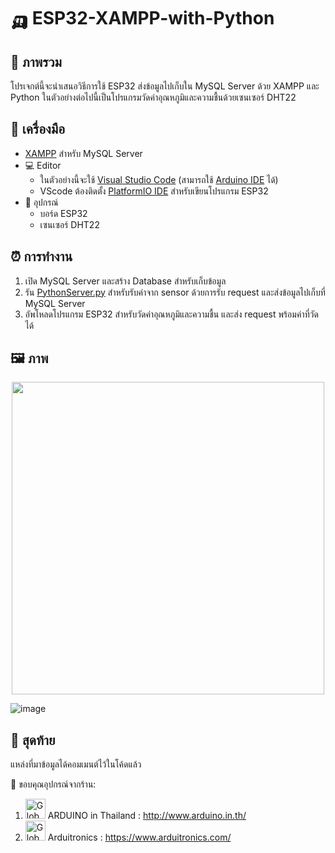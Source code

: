 # 🛺 ESP32-XAMPP-with-Python
## 🤔 ภาพรวม
โปรเจกต์นี้จะนำเสนอวิธีการใช้ ESP32 ส่งข้อมูลไปเก็บใน MySQL Server ด้วย XAMPP และ Python ในตัวอย่างต่อไปนี้เป็นโปรแกรมวัดค่าอุณหภูมิและความชื้นด้วยเซนเซอร์ DHT22

## 🧰 เครื่องมือ
- [XAMPP](https://www.apachefriends.org/download.html) สำหรับ MySQL Server
- 💻 Editor
  - ในตัวอย่างนี้จะใช้ [Visual Studio Code](https://code.visualstudio.com/) (สามารถใช้ [Arduino IDE](https://www.arduino.cc/en/software) ได้)
  - VScode ต้องติดตั้ง [PlatformIO IDE](https://docs.platformio.org/en/latest/integration/ide/vscode.html) สำหรับเขียนโปรแกรม ESP32
- 🔨 อุปกรณ์
  - บอร์ด ESP32
  - เซนเซอร์ DHT22
 
## ⏰ การทำงาน
1. เปิด MySQL Server และสร้าง Database สำหรับเก็บข้อมูล
2. รัน [PythonServer.py](../blob/main/PythonServer.py) สำหรับรับค่าจาก sensor ด้วยการรับ request และส่งข้อมูลไปเก็บที่ MySQL Server
3. อัพโหลดโปรแกรม ESP32 สำหรับวัดค่าอุณหภูมิและความชื้น และส่ง request พร้อมค่าที่วัดได้

## 🖼️ ภาพ
<div align="center">
  <img src="https://github.com/SonOfThitivas/ESP32-XAMPP-with-Python/assets/83740933/02e1f0b7-b060-449d-bc39-57dd6a7194ab" width="500"/>
</div>

![image](https://github.com/SonOfThitivas/ESP32-XAMPP-with-Python/assets/83740933/8aeb10a5-8b4b-4522-bd02-75cc977e4fd8)

## 📖 สุดท้าย
แหล่งที่มาข้อมูลได้คอมเมนต์ไว้ในโค้ดแล้ว

🏪 ขอบคุณอุปกรณ์จากร้าน:
1. <img src="https://th.bing.com/th?id=ODLS.89188d41-8c11-42e9-9942-842f77220682&amp;w=32&amp;h=32&amp;qlt=93&amp;pcl=fffffa&amp;o=6&amp;pid=1.2" height="32" width="32" alt="Global web icon" class="rms_img" data-bm="44"> ARDUINO in Thailand : http://www.arduino.in.th/
2. <img src="https://th.bing.com/th?id=ODLS.414a449b-7b4c-4c7b-a96f-33c7a91e102e&amp;w=32&amp;h=32&amp;qlt=90&amp;pcl=fffffa&amp;o=6&amp;pid=1.2" height="32" width="32" alt="Global web icon" class="rms_img" data-bm="41"> Arduitronics : https://www.arduitronics.com/
